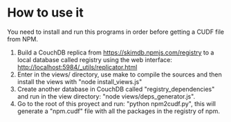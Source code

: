 # How to use it

You need to install and run this programs in order before getting a CUDF file
from NPM.

1. Build a CouchDB replica from https://skimdb.npmjs.com/registry to a local
   database called registry using the web interface:
   <http://localhost:5984/_utils/replicator.html>
2. Enter in the views/ directory, use make to compile the sources and then
   install the views with "node install_views.js"
3. Create another database in CouchDB called "registry_dependencies" and run in
   the view directory: "node views/deps_generator.js".
4. Go to the root of this proyect and run: "python npm2cudf.py", this will
   generate a "npm.cudf" file with all the packages in the registry of npm.
